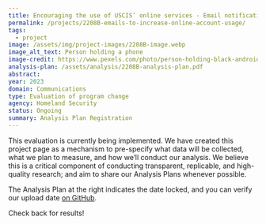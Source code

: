```yaml
---
title: Encouraging the use of USCIS’ online services - Email notifications to increase online account usage
permalink: /projects/2208B-emails-to-increase-online-account-usage/
tags:
  - project
image: /assets/img/project-images/2208B-image.webp
image_alt_text: Person holding a phone
image-credit: https://www.pexels.com/photo/person-holding-black-android-smartphone-4554696/
analysis-plan: /assets/analysis/2208B-analysis-plan.pdf
abstract:
year: 2023
domain: Communications
type: Evaluation of program change
agency: Homeland Security
status: Ongoing
summary: Analysis Plan Registration
---
```

This evaluation is currently being implemented. We have created this project page as a mechanism to pre-specify what data will be collected, what we plan to measure, and how we’ll conduct our analysis. We believe this is a critical component of conducting transparent, replicable, and high-quality research; and aim to share our Analysis Plans whenever possible.

The Analysis Plan at the right indicates the date locked, and you can verify our upload date <a href="https://github.com/gsa-oes/office-of-evaluation-sciences/commits/master/assets/analysis/2208B-analysis-plan.pdf">on GitHub</a>.

Check back for results!
